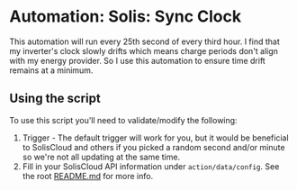# Automation: Solis: Sync Clock
This automation will run every 25th second of every third hour.  I find that my inverter's clock slowly drifts which means charge periods don't align with my energy provider.  So I use this automation to ensure time drift remains at a minimum.

## Using the script
To use this script you'll need to validate/modify the following:
1. Trigger - The default trigger will work for you, but it would be beneficial to SolisCloud and others if you picked a random second and/or minute so we're not all updating at the same time.
4. Fill in your SolisCloud API information under `action/data/config`.  See the root [README.md](/README.md) for more info.
